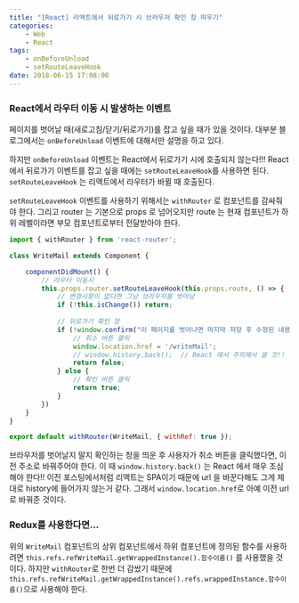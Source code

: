 ```yaml
---
title: "[React] 리액트에서 뒤로가기 시 브라우저 확인 창 띄우기" 
categories:
    - Web
    - React
tags:
    - onBeforeUnload
    - setRouteLeaveHook
date: 2018-06-15 17:08:00
---
```


### React에서 라우터 이동 시 발생하는 이벤트
페이지를 벗어날 때(새로고침/닫기/뒤로가기)를 잡고 싶을 때가 있을 것이다. 
대부분 블로그에서는 `onBeforeUnload` 이벤트에 대해서만 설명을 하고 있다.

하지만 `onBeforeUnload` 이벤트는 React에서 뒤로가기 시에 호출되지 않는다!!!
React에서 뒤로가기 이벤트를 잡고 싶을 때에는 `setRouteLeaveHook`를 사용하면 된다.
`setRouteLeaveHook` 는 리액트에서 라우터가 바뀔 때 호출된다.

`setRouteLeaveHook` 이벤트를 사용하기 위해서는 `withRouter` 로 컴포넌트를 감싸줘야 한다.
그리고 router 는 기본으로 props 로 넘어오지만 route 는 현재 컴포넌트가 하위 레벨이라면 부모 컴포넌트로부터 전달받아야 한다.

```jsx
import { withRouter } from 'react-router';

class WriteMail extends Component {

    componentDidMount() {
        // 라우터 이동시
        this.props.router.setRouteLeaveHook(this.props.route, () => {
            // 변경사항이 없다면 그냥 브라우저를 벗어남
            if (!this.isChange()) return;
        
            // 뒤로가기 확인 창
            if (!window.confirm("이 페이지를 벗어나면 마지막 저장 후 수정된 내용은 저장되지 않습니다.")) {
                // 취소 버튼 클릭
                window.location.href = '/writeMail';
                // window.history.back();  // React 에서 주의해서 쓸 것!!
                return false;
            } else {
                // 확인 버튼 클릭
                return true;
            }
        })
    }
}

export default withRouter(WriteMail, { withRef: true });
```

브라우저를 벗어날지 말지 확인하는 창을 띄운 후 사용자가 취소 버튼을 클릭했다면, 이전 주소로 바꿔주어야 한다.
이 때 `window.history.back()` 는 React 에서 매우 조심해야 한다!!
이전 포스팅에서처럼 리액트는 SPA이기 때문에 url 을 바꾼다해도 그게 제대로 history에 들어가지 않는거 같다.
그래서 `window.location.href`로 아예 이전 url 로 바꿔준 것이다.


### Redux를 사용한다면...
위의 `WriteMail` 컴포넌트의 상위 컴포넌트에서 하위 컴포넌트에 정의된 함수를 사용하려면
`this.refs.refWriteMail.getWrappedInstance().함수이름()` 를 사용했을 것이다.
하지만 `withRouter`로 한번 더 감쌌기 때문에 
`this.refs.refWriteMail.getWrappedInstance().refs.wrappedInstance.함수이름()`으로 사용해야 한다.